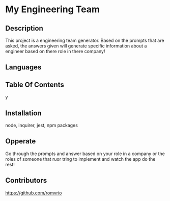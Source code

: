   # My Engineering Team

  ## Description 
  This project is a engineering team generator. Based on the prompts that are asked, the answers given will generate specific information about a engineer based on there role in there company!
  
  ## Languages 
  

  ## Table Of Contents
  y


  ## Installation
  node, inquirer, jest, npm packages

  ## Opperate
  Go through the prompts and answer based on your role in a company or the roles of someone that ruor tring to implement and watch the app do the rest!

  ## Contributors
  https://github.com/romvrio

